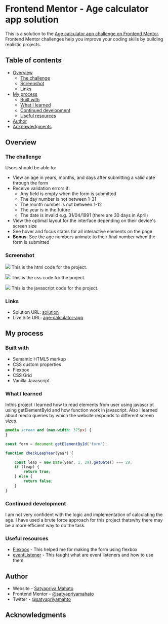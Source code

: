 # Frontend Mentor - Age calculator app solution

This is a solution to the [Age calculator app challenge on Frontend Mentor](https://www.frontendmentor.io/challenges/age-calculator-app-dF9DFFpj-Q). Frontend Mentor challenges help you improve your coding skills by building realistic projects. 

## Table of contents

- [Overview](#overview)
  - [The challenge](#the-challenge)
  - [Screenshot](#screenshot)
  - [Links](#links)
- [My process](#my-process)
  - [Built with](#built-with)
  - [What I learned](#what-i-learned)
  - [Continued development](#continued-development)
  - [Useful resources](#useful-resources)
- [Author](#author)
- [Acknowledgments](#acknowledgments)


## Overview

### The challenge

Users should be able to:

- View an age in years, months, and days after submitting a valid date through the form
- Receive validation errors if:
  - Any field is empty when the form is submitted
  - The day number is not between 1-31
  - The month number is not between 1-12
  - The year is in the future
  - The date is invalid e.g. 31/04/1991 (there are 30 days in April)
- View the optimal layout for the interface depending on their device's screen size
- See hover and focus states for all interactive elements on the page
- **Bonus**: See the age numbers animate to their final number when the form is submitted

### Screenshot

![](screenshots/html.png)
This is the html code for the project.

![](screenshots/css.png)
This is the css code for the project.

![](screenshots/js.png)
This is the javascript code for the project.



### Links

- Solution URL: [solution](https://github.com/SatyapriyaMahato/age-calculator-app)
- Live Site URL: [age-calculator-app](https://satyapriyamahato.github.io/age-calculator-app/)

## My process

### Built with

- Semantic HTML5 markup
- CSS custom properties
- Flexbox
- CSS Grid
- Vanilla Javascript


### What I learned

Inthis project i learned how to read elements from user using javascript using getElementById and how function work in javascript. Also I learned about media queries by which the website responds to different screen sizes.



```css
@media screen and (max-width: 375px) {
}
```
```js
const form = document.getElementById('form');

function checkLeapYear(year) {

    const leap = new Date(year, 1, 29).getDate() === 29;
    if (leap) {
        return true;
    } else {
        return false;
    }
}
```

### Continued development

I am not very confident with the logic and implementation of calculating the age. I have used a brute force approach for this project thatswhy there may be a more efficient way to do the task.

### Useful resources

- [Flexbox](https://developer.mozilla.org/en-US/docs/Web/CSS/flex) - This helped me for making the form using flexbox
- [eventListener](https://developer.mozilla.org/en-US/d) - This taught what are event listeners and how to use them.


## Author

- Website - [Satyapriya Mahato](https://satyapriyamahato.github.io/Personal-Site/)
- Frontend Mentor - [@satyapriyamahato](https://www.frontendmentor.io/profile/satyapriyamahato)
- Twitter - [@satyapriyamahto](https://www.twitter.com/satyapriyamahto)


## Acknowledgments

